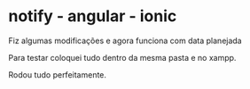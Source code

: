 # notify - angular - ionic
Fiz algumas modificações e agora funciona com data planejada

Para testar coloquei tudo dentro da mesma pasta e no xampp.

Rodou tudo perfeitamente.
